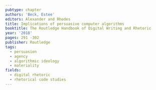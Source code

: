 ```yaml
---
pubtype: chapter
authors: 'Beck, Estee'
editors: Alexander and Rhodes
title: Implications of persuasive computer algorithms
booktitle: The Routledge Handbook of Digital Writing and Rhetoric
year: '2018'
pages: 291 -302
publisher: Routledge
tags:
  - persuasion
  - agency
  - algorithmic ideology
  - materiality
fields:
  - digital rhetoric
  - rhetorical code studies
---
```


